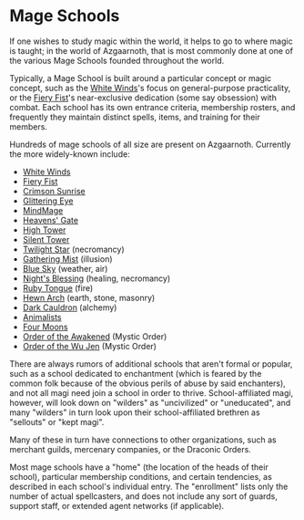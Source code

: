 # Mage Schools

If one wishes to study magic within the world, it helps to go to where magic is taught; in the world of Azgaarnoth, that is most commonly done at one of the various Mage Schools founded throughout the world.
 
Typically, a Mage School is built around a particular concept or magic concept, such as the [White Winds](WhiteWinds.md)'s focus on general-purpose practicality, or the [Fiery Fist](FieryFist.md)'s near-exclusive dedication (some say obsession) with combat. Each school has its own entrance criteria, membership rosters, and frequently they maintain distinct spells, items, and training for their members.
 
Hundreds of mage schools of all size are present on Azgaarnoth. Currently the more widely-known include:

* [White Winds](WhiteWinds.md)
* [Fiery Fist](FieryFist.md)
* [Crimson Sunrise](CrimsonSunrise.md)
* [Glittering Eye](GlitteringEye.md)
* [MindMage](MindMage.md)
* [Heavens' Gate](HeavensGate.md)
* [High Tower](HighTower.md)
* [Silent Tower](SilentTower.md)
* [Twilight Star](TwilightStar.md) (necromancy)
* [Gathering Mist](GatheringMist.md) (illusion)
* [Blue Sky](BlueSky.md) (weather, air)
* [Night's Blessing](NightsBlessing.md) (healing, necromancy)
* [Ruby Tongue](RubyTongue.md) (fire)
* [Hewn Arch](HewnArch.md) (earth, stone, masonry)
* [Dark Cauldron](DarkCauldron.md) (alchemy)
* [Animalists](Animalists.md)
* [Four Moons](FourMoons.md)
* [Order of the Awakened](OrderAwakened.md) (Mystic Order)
* [Order of the Wu Jen](WuJen.md) (Mystic Order)

There are always rumors of additional schools that aren't formal or popular, such as a school dedicated to enchantment (which is feared by the common folk because of the obvious perils of abuse by said enchanters), and not all magi need join a school in order to thrive. School-affiliated magi, however, will look down on "wilders" as "uncivilized" or "uneducated", and many "wilders" in turn look upon their school-affiliated brethren as "sellouts" or "kept magi".

Many of these in turn have connections to other organizations, such as merchant guilds, mercenary companies, or the Draconic Orders.

Most mage schools have a "home" (the location of the heads of their school), particular membership conditions, and certain tendencies, as described in each school's individual entry. The "enrollment" lists only the number of actual spellcasters, and does not include any sort of guards, support staff, or extended agent networks (if applicable).

